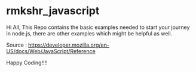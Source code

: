 # rmkshr_javascript

Hi All, 
This Repo contains the basic examples needed to start your journey in node.js, there are other examples which might
be helpful as well. 

Source : https://developer.mozilla.org/en-US/docs/Web/JavaScript/Reference


Happy Coding!!!! 
